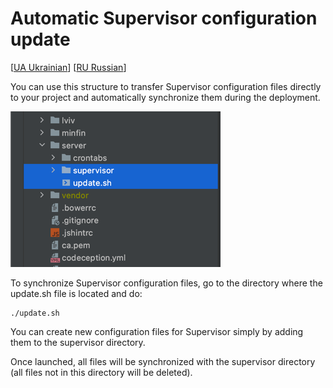 Automatic Supervisor configuration update
=============================================
[[UA Ukrainian](./examples/README.ua.md)] [[RU Russian](./examples/README.ru.md)]

You can use this structure to transfer Supervisor configuration files directly to your project and automatically synchronize them during the deployment.

![Example](./examples/img.png)

To synchronize Supervisor configuration files, go to the directory where the update.sh file is located and do:
````shell
./update.sh
````

You can create new configuration files for Supervisor simply by adding them to the supervisor directory.

Once launched, all files will be synchronized with the supervisor directory (all files not in this directory will be deleted).